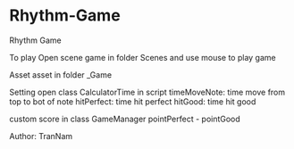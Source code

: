 # Rhythm-Game
Rhythm Game

To play
Open scene game in folder Scenes and use mouse to play game

Asset
asset in folder _Game

Setting
open class CalculatorTime in script
    timeMoveNote: time move from top to bot of note
    hitPerfect: time hit perfect
    hitGood: time hit good

custom score in class GameManager
    pointPerfect - pointGood

Author: TranNam
